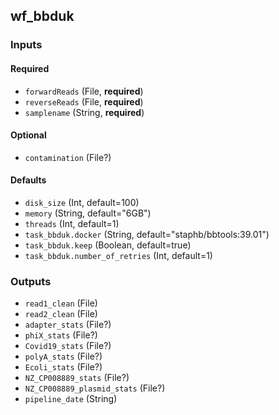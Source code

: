 
## wf_bbduk

### Inputs

#### Required

  * `forwardReads` (File, **required**)
  * `reverseReads` (File, **required**)
  * `samplename` (String, **required**)

#### Optional

  * `contamination` (File?)

#### Defaults

  * `disk_size` (Int, default=100)
  * `memory` (String, default="6GB")
  * `threads` (Int, default=1)
  * `task_bbduk.docker` (String, default="staphb/bbtools:39.01")
  * `task_bbduk.keep` (Boolean, default=true)
  * `task_bbduk.number_of_retries` (Int, default=1)

### Outputs

  * `read1_clean` (File)
  * `read2_clean` (File)
  * `adapter_stats` (File?)
  * `phiX_stats` (File?)
  * `Covid19_stats` (File?)
  * `polyA_stats` (File?)
  * `Ecoli_stats` (File?)
  * `NZ_CP008889_stats` (File?)
  * `NZ_CP008889_plasmid_stats` (File?)
  * `pipeline_date` (String)
